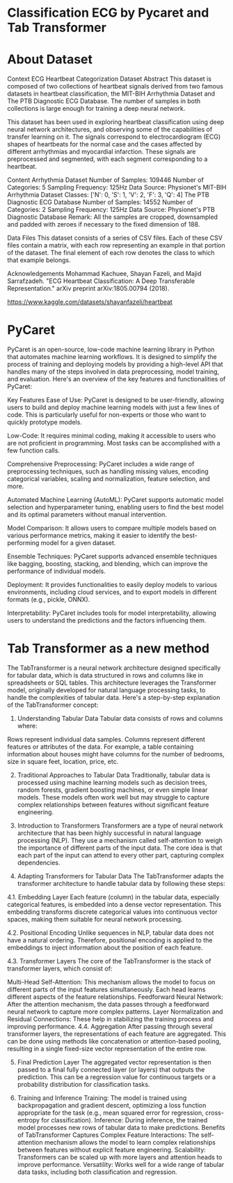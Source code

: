 # Classification ECG by Pycaret and Tab Transformer

# About Dataset

Context
ECG Heartbeat Categorization Dataset
Abstract
This dataset is composed of two collections of heartbeat signals derived from two famous datasets in heartbeat classification, the MIT-BIH Arrhythmia Dataset and The PTB Diagnostic ECG Database. The number of samples in both collections is large enough for training a deep neural network.

This dataset has been used in exploring heartbeat classification using deep neural network architectures, and observing some of the capabilities of transfer learning on it. The signals correspond to electrocardiogram (ECG) shapes of heartbeats for the normal case and the cases affected by different arrhythmias and myocardial infarction. These signals are preprocessed and segmented, with each segment corresponding to a heartbeat.

Content
Arrhythmia Dataset
Number of Samples: 109446
Number of Categories: 5
Sampling Frequency: 125Hz
Data Source: Physionet's MIT-BIH Arrhythmia Dataset
Classes: ['N': 0, 'S': 1, 'V': 2, 'F': 3, 'Q': 4]
The PTB Diagnostic ECG Database
Number of Samples: 14552
Number of Categories: 2
Sampling Frequency: 125Hz
Data Source: Physionet's PTB Diagnostic Database
Remark: All the samples are cropped, downsampled and padded with zeroes if necessary to the fixed dimension of 188.

Data Files
This dataset consists of a series of CSV files. Each of these CSV files contain a matrix, with each row representing an example in that portion of the dataset. The final element of each row denotes the class to which that example belongs.

Acknowledgements
Mohammad Kachuee, Shayan Fazeli, and Majid Sarrafzadeh. "ECG Heartbeat Classification: A Deep Transferable Representation." arXiv preprint arXiv:1805.00794 (2018).

https://www.kaggle.com/datasets/shayanfazeli/heartbeat

# PyCaret

PyCaret is an open-source, low-code machine learning library in Python that automates machine learning workflows. It is designed to simplify the process of training and deploying models by providing a high-level API that handles many of the steps involved in data preprocessing, model training, and evaluation. Here's an overview of the key features and functionalities of PyCaret:

Key Features
Ease of Use: PyCaret is designed to be user-friendly, allowing users to build and deploy machine learning models with just a few lines of code. This is particularly useful for non-experts or those who want to quickly prototype models.

Low-Code: It requires minimal coding, making it accessible to users who are not proficient in programming. Most tasks can be accomplished with a few function calls.

Comprehensive Preprocessing: PyCaret includes a wide range of preprocessing techniques, such as handling missing values, encoding categorical variables, scaling and normalization, feature selection, and more.

Automated Machine Learning (AutoML): PyCaret supports automatic model selection and hyperparameter tuning, enabling users to find the best model and its optimal parameters without manual intervention.

Model Comparison: It allows users to compare multiple models based on various performance metrics, making it easier to identify the best-performing model for a given dataset.

Ensemble Techniques: PyCaret supports advanced ensemble techniques like bagging, boosting, stacking, and blending, which can improve the performance of individual models.

Deployment: It provides functionalities to easily deploy models to various environments, including cloud services, and to export models in different formats (e.g., pickle, ONNX).

Interpretability: PyCaret includes tools for model interpretability, allowing users to understand the predictions and the factors influencing them.


# Tab Transformer as a new method


The TabTransformer is a neural network architecture designed specifically for tabular data, which is data structured in rows and columns like in spreadsheets or SQL tables. This architecture leverages the Transformer model, originally developed for natural language processing tasks, to handle the complexities of tabular data. Here's a step-by-step explanation of the TabTransformer concept:

1. Understanding Tabular Data
Tabular data consists of rows and columns where:

Rows represent individual data samples.
Columns represent different features or attributes of the data.
For example, a table containing information about houses might have columns for the number of bedrooms, size in square feet, location, price, etc.

2. Traditional Approaches to Tabular Data
Traditionally, tabular data is processed using machine learning models such as decision trees, random forests, gradient boosting machines, or even simple linear models. These models often work well but may struggle to capture complex relationships between features without significant feature engineering.

3. Introduction to Transformers
Transformers are a type of neural network architecture that has been highly successful in natural language processing (NLP). They use a mechanism called self-attention to weigh the importance of different parts of the input data. The core idea is that each part of the input can attend to every other part, capturing complex dependencies.

4. Adapting Transformers for Tabular Data
The TabTransformer adapts the transformer architecture to handle tabular data by following these steps:

4.1. Embedding Layer
Each feature (column) in the tabular data, especially categorical features, is embedded into a dense vector representation. This embedding transforms discrete categorical values into continuous vector spaces, making them suitable for neural network processing.

4.2. Positional Encoding
Unlike sequences in NLP, tabular data does not have a natural ordering. Therefore, positional encoding is applied to the embeddings to inject information about the position of each feature.

4.3. Transformer Layers
The core of the TabTransformer is the stack of transformer layers, which consist of:

Multi-Head Self-Attention: This mechanism allows the model to focus on different parts of the input features simultaneously. Each head learns different aspects of the feature relationships.
Feedforward Neural Network: After the attention mechanism, the data passes through a feedforward neural network to capture more complex patterns.
Layer Normalization and Residual Connections: These help in stabilizing the training process and improving performance.
4.4. Aggregation
After passing through several transformer layers, the representations of each feature are aggregated. This can be done using methods like concatenation or attention-based pooling, resulting in a single fixed-size vector representation of the entire row.

5. Final Prediction Layer
The aggregated vector representation is then passed to a final fully connected layer (or layers) that outputs the prediction. This can be a regression value for continuous targets or a probability distribution for classification tasks.

6. Training and Inference
Training: The model is trained using backpropagation and gradient descent, optimizing a loss function appropriate for the task (e.g., mean squared error for regression, cross-entropy for classification).
Inference: During inference, the trained model processes new rows of tabular data to make predictions.
Benefits of TabTransformer
Captures Complex Feature Interactions: The self-attention mechanism allows the model to learn complex relationships between features without explicit feature engineering.
Scalability: Transformers can be scaled up with more layers and attention heads to improve performance.
Versatility: Works well for a wide range of tabular data tasks, including both classification and regression.
